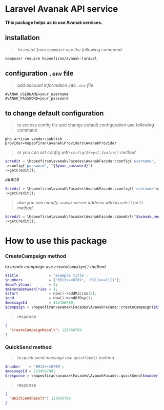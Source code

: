 # Laravel Avanak API service 
**This package helps us to use Avanak services.**

## installation 
> *To install from `composer` use the following command*
```shell script
composer require hopeofiran/avanak-laravel
```
## configuration `.env` file
> *add account information into `.env` file*
```shell script
AVANAK_USERNAME=your_username
AVANAK_PASSWORD=your_password
```
## to change default configuration
>to access config file and change default configuration use following command
```shell script
php artisan vendor:publish --provider=hopeofiran\avanak\Providers\AvanakProvider
```
> *or you can set config with `config($keys[,$value])` method*

```php
$credit = \hopeofiran\avanak\Facades\AvanakFacade::config('username', "{$your_username}")
->config('password', "{$your_password}")
->getCredit();
```
###OR
```php
$credit = \hopeofiran\avanak\Facades\AvanakFacade::config(['username'=>"{$your_username}", 'password' => "{$your_password}"])
->getCredit();
```

> *also you can modify `avanak` server address with `baseUrl($url)` method*
```php
$credit = \hopeofiran\avanak\Facades\AvanakFacade::baseUrl("$avanak_new_address")
->getCredit();
```

# How to use this package
### CreateCampaign method
*to create campaign use `createCampaign()` method*
```php
$title              = 'example title';
$numbers            = ['0912×××6789', '0911×××1111'];
$maxTryCount        = 2;
$minuteBetweenTries = 1;
$start              = now()->addMicros(5);
$end                = now()->endOfDay();
$messageId          = 123456789;
$campaign = \hopeofiran\avanak\Facades\AvanakFacade::createCampaign($title, $numbers, $maxTryCount, $minuteBetweenTries, $start, $end, $messageId);
```
> response
```json
{
  "CreateCampaignResult": 123456789
}
```

### QuickSend method
> *to quick send message use `quickSend()` method*
```php
$number    = '0912×××6789';
$messageId = 123456789;
$response = \hopeofiran\avanak\Facades\AvanakFacade::quickSend($number, $messageId);
```
> response
```json
{
  "QuickSendResult": 123456789
}
```